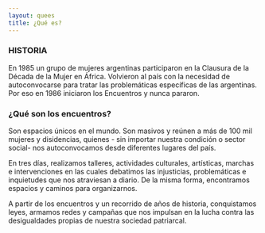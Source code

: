 ```yaml
---
layout: quees
title: ¿Qué es?
---
```

### HISTORIA

En 1985 un grupo de mujeres argentinas participaron en la Clausura de la Década de la Mujer en 
África. Volvieron al país con la necesidad de autoconvocarse para tratar las problemáticas específicas de las argentinas. Por eso en 1986 iniciaron los Encuentros y nunca pararon.

### ¿Qué son los encuentros?
Son espacios únicos en el  mundo. 
Son masivos y reúnen a más de 100 mil mujeres y disidencias, quienes - sin importar nuestra condición o sector  social- nos autoconvocamos desde  diferentes lugares del país. 

En tres días, realizamos talleres,  actividades culturales, artísticas, marchas  e intervenciones en las cuales debatimos  las injusticias, problemáticas e  
inquietudes que nos atraviesan a diario.  De la misma forma, encontramos espacios  y caminos para organizarnos. 

A partir de los encuentros y un recorrido  de  años de historia, conquistamos  leyes, armamos redes y campañas que nos  impulsan en la lucha contra las  
desigualdades propias de nuestra  sociedad patriarcal. 
